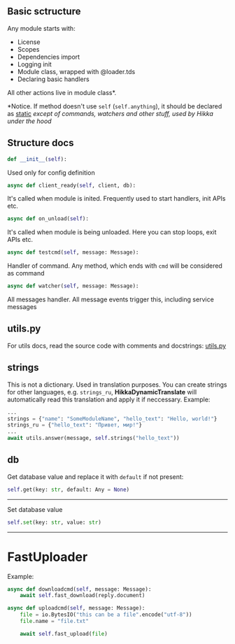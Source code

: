 ## Basic sctructure
Any module starts with:

- License
- Scopes
- Dependencies import
- Logging init
- Module class, wrapped with @loader.tds
- Declaring basic handlers


All other actions live in module class\*.

\*Notice. If method doesn't use `self` (`self.anything`), it should be declared as [static](https://stackoverflow.com/a/735978/19170642) *except of commands, watchers and other stuff, used by Hikka under the hood*


## Structure docs

```python
def __init__(self):
```
Used only for config definition


```python
async def client_ready(self, client, db):
```
It's called when module is inited. Frequently used to start handlers, init APIs etc.


```python
async def on_unload(self):
```
It's called when module is being unloaded. Here you can stop loops, exit APIs etc.

```python
async def testcmd(self, message: Message):
```
Handler of command. Any method, which ends with `cmd` will be considered as command

```python
async def watcher(self, message: Message):
```
All messages handler. All message events trigger this, including service messages


## utils.py
For utils docs, read the source code with comments and docstrings: [utils.py](https://github.com/hikariatama/Hikka/blob/master/hikka/utils.py)

## strings
This is not a dictionary. Used in translation purposes.
You can create strings for other languages, e.g. `strings_ru`, **HikkaDynamicTranslate** will automatically read this translation and apply it if neccessary.
Example:
```python
...
strings = {"name": "SomeModuleName", "hello_text": "Hello, world!"}
strings_ru = {"hello_text": "Привет, мир!"}
...
await utils.answer(message, self.strings("hello_text"))
```
## db
Get database value and replace it with `default` if not present:
```python
self.get(key: str, default: Any = None)
```
---
Set database value
```python
self.set(key: str, value: str)
```
---
# FastUploader
Example:
```python
async def downloadcmd(self, message: Message):
    await self.fast_download(reply.document)
```

```python
async def uploadcmd(self, message: Message):
    file = io.BytesIO("this can be a file".encode("utf-8"))
    file.name = "file.txt"

    await self.fast_upload(file)
```